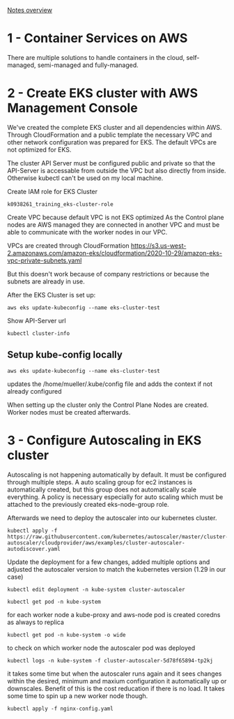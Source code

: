 [Notes overview](../README.md)

# 1 - Container Services on AWS

There are multiple solutions to handle containers in the cloud, self-managed, semi-managed and fully-managed.

# 2 - Create EKS cluster with AWS Management Console

We've created the complete EKS cluster and all dependencies within AWS.
Through CloudFormation and a public template the necessary VPC and other network configuration was prepared for EKS.
The default VPCs are not optimized for EKS.

The cluster API Server must be configured public and private so that the API-Server is accessable from outside the VPC but also directly from inside.
Otherwise kubectl can't be used on my local machine.

Create IAM role for EKS Cluster

    k0938261_training_eks-cluster-role

Create VPC because default VPC is not EKS optimized
As the Control plane nodes are AWS managed they are connected in another VPC and must be able to communicate with the worker nodes in our VPC.

VPCs are created through CloudFormation
https://s3.us-west-2.amazonaws.com/amazon-eks/cloudformation/2020-10-29/amazon-eks-vpc-private-subnets.yaml

But this doesn't work because of company restrictions or because the subnets are already in use.

After the EKS Cluster is set up:

    aws eks update-kubeconfig --name eks-cluster-test

Show API-Server url

    kubectl cluster-info

## Setup kube-config locally

    aws eks update-kubeconfig --name eks-cluster-test

updates the /home/mueller/.kube/config file and adds the context if not already configured

When setting up the cluster only the Control Plane Nodes are created. Worker nodes must be created afterwards.


# 3 - Configure Autoscaling in EKS cluster

Autoscaling is not happening automatically by default. It must be configured through multiple steps.
A auto scaling group for ec2 instances is automatically created, but this group does not automatically scale everything.
A policy is necessary especially for auto scaling which must be attached to the previously created eks-node-group role.

Afterwards we need to deploy the autoscaler into our kubernetes cluster.

    kubectl apply -f https://raw.githubusercontent.com/kubernetes/autoscaler/master/cluster-autoscaler/cloudprovider/aws/examples/cluster-autoscaler-autodiscover.yaml

Update the deployment for a few changes, added multiple options and adjusted the autoscaler version to match the kubernetes version (1.29 in our case)

    kubectl edit deployment -n kube-system cluster-autoscaler

    kubectl get pod -n kube-system

for each worker node a kube-proxy and aws-node pod is created
coredns as always to replica

    kubectl get pod -n kube-system -o wide

to check on which worker node the autoscaler pod was deployed


    kubectl logs -n kube-system -f cluster-autoscaler-5d78f65894-tp2kj

it takes some time but when the autoscaler runs again and it sees changes within the desired, minimum and maxium configuration it automatically up or downscales.
Benefit of this is the cost reducation if there is no load. It takes some time to spin up a new worker node though.


    kubectl apply -f nginx-config.yaml

